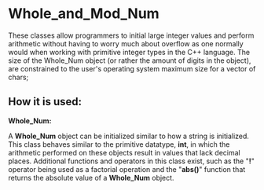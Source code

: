 # Whole_and_Mod_Num
 These classes allow programmers to initial large integer values and perform arithmetic without having to worry much about overflow as one normally would when working with primitive integer types in the C++ language. The size of the Whole_Num object (or rather the amount of digits in the object), are constrained to the user's operating system maximum size for a vector of chars;

 ## How it is used:
 **Whole_Num:**

 A **Whole_Num** object can be initialized similar to how a string is initialized. This class behaves similar to the primitive datatype, **int**, in which the arithmetic performed on these objects result in values that lack decimal places. Additional functions and operators in this class exist, such as the "**!**" operator being used as a factorial operation and the "**abs()**" function that returns the absolute value of a **Whole_Num** object.
